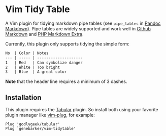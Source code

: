 # Vim Tidy Table

A Vim plugin for tidying markdown pipe tables (see `pipe_tables` in
[Pandoc Markdown][1]). Pipe tables are widely supported and work well in
[Github Markdown][2] and [PHP Markdown Extra][3].

Currently, this plugin only supports tidying the simple form:

```markdown
No  | Color | Notes
--- | ----- | --------------------
1   | Red   | Can symbolize danger
2   | White | Too bright
3   | Blue  | A great color
```

**Note** that the header line requires a minimum of 3 dashes.

## Installation

This plugin requires the [Tabular][4] plugin. So install both using your
favorite plugin manager like [vim-plug][5], for example:

```vimscript
Plug 'godlygeek/tabular'
Plug `genebarker/vim-tidytable'
```


[1]: https://pandoc.org/MANUAL.html#pandocs-markdown
[2]: https://docs.github.com/en/get-started/writing-on-github/working-with-advanced-formatting/organizing-information-with-tables
[3]: https://michelf.ca/projects/php-markdown/extra/#table
[4]: https://github.com/godlygeek/tabular
[5]: https://github.com/junegunn/vim-plug
